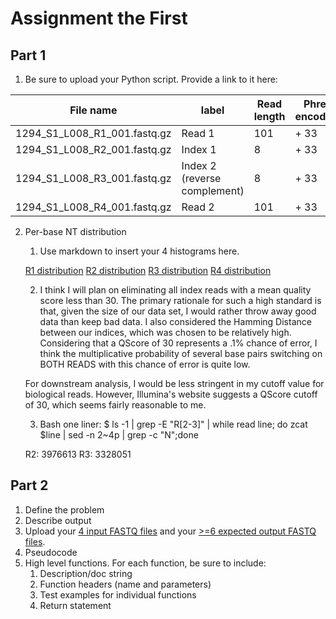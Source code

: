 # Assignment the First

## Part 1
1. Be sure to upload your Python script. Provide a link to it here:

| File name | label | Read length | Phred encoding |
|---|---|---|---|
| 1294_S1_L008_R1_001.fastq.gz | Read 1 |  101 |  + 33|
| 1294_S1_L008_R2_001.fastq.gz | Index 1 | 8 | + 33 |
| 1294_S1_L008_R3_001.fastq.gz | Index 2 (reverse complement) | 8 | + 33 |
| 1294_S1_L008_R4_001.fastq.gz | Read 2 | 101 | + 33 |

2. Per-base NT distribution
    1. Use markdown to insert your 4 histograms here.

    [R1 distribution](R1_distribution.png)
    [R2 distribution](R2_distribution.png)
    [R3 distribution](R3_distribution.png)
    [R4 distribution](R4_distribution.png)

    2. I think I will plan on eliminating all index reads with a mean quality score less than 30. The primary rationale for such a high standard is that, given the size of our data set, I would rather throw away good data than keep bad data. I also considered the Hamming Distance between our indices, which was chosen to be relatively high. Considering that a QScore of 30 represents a .1% chance of error, I think the multiplicative probability of several base pairs switching on BOTH READS with this chance of error is quite low. 

    For downstream analysis, I would be less stringent in my cutoff value for biological reads. However, Illumina's website suggests a QScore cutoff of 30, which seems fairly reasonable to me. 

    3. Bash one liner: 
        $ ls -1 | grep -E "R[2-3]" | while read line; do zcat $line | sed -n 2~4p | grep -c "N";done
    
    R2: 3976613
    R3: 3328051
    
## Part 2
1. Define the problem
2. Describe output
3. Upload your [4 input FASTQ files](../TEST-input_FASTQ) and your [>=6 expected output FASTQ files](../TEST-output_FASTQ).
4. Pseudocode
5. High level functions. For each function, be sure to include:
    1. Description/doc string
    2. Function headers (name and parameters)
    3. Test examples for individual functions
    4. Return statement

